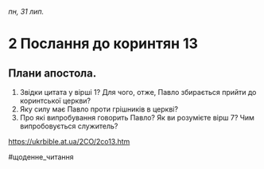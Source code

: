 
_пн, 31 лип._

# 2 Послання до коринтян 13

## Плани апостола.
1. Звідки цитата у вірші 1? Для чого, отже, Павло збирається прийти до коринтської церкви?
2. Яку силу має Павло проти грішників в церкві?
3. Про які випробування говорить Павло? Як ви розумієте вірш 7? Чим випробовується служитель?

https://ukrbible.at.ua/2CO/2co13.htm 

#щоденне_читання
